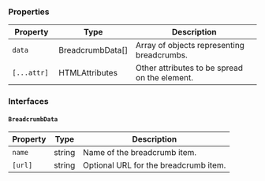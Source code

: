### Properties

| Property     | Type                        | Description                                   |
| ------------ | --------------------------- | --------------------------------------------- |
| `data`       | BreadcrumbData[]            | Array of objects representing breadcrumbs.    |
| `[...attr] ` | HTMLAttributes<HTMLElement> | Other attributes to be spread on the element. |

### Interfaces

#### `BreadcrumbData`

| Property | Type   | Description                           |
| -------- | ------ | ------------------------------------- |
| `name`   | string | Name of the breadcrumb item.          |
| `[url]`  | string | Optional URL for the breadcrumb item. |
